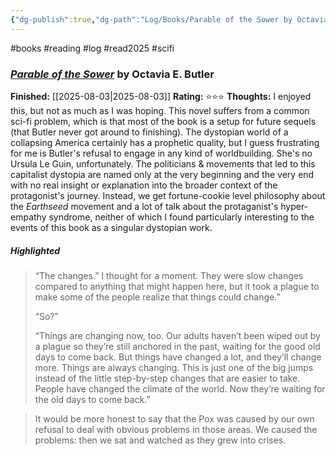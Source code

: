 ```yaml
---
{"dg-publish":true,"dg-path":"Log/Books/Parable of the Sower by Octavia Butler.md","permalink":"/log/books/parable-of-the-sower-by-octavia-butler/","noteIcon":"1"}
---
```


#books #reading #log #read2025 #scifi 
### [*Parable of the Sower*](https://library.brads.house/index.php?page=13&id=828#cover) by Octavia E. Butler
**Finished:** [[2025-08-03\|2025-08-03]]
**Rating:** ⭐⭐⭐
**Thoughts:** I enjoyed this, but not as much as I was hoping. This novel suffers from a common sci-fi problem, which is that most of the book is a setup for future sequels (that Butler never got around to finishing). The dystopian world of a collapsing America certainly has a prophetic quality, but I guess frustrating for me is Butler's refusal to engage in any kind of worldbuilding. She's no Ursula Le Guin, unfortunately. The politicians & movements that led to this capitalist dystopia are named only at the very beginning and the very end with no real insight or explanation into the broader context of the protagonist's journey. Instead, we get fortune-cookie level philosophy about the *Earthseed* movement and a lot of talk about the protaganist's hyper-empathy syndrome, neither of which I found particularly interesting to the events of this book as a singular dystopian work.
##### Highlighted 

> “The changes.” I thought for a moment. They were slow changes compared to anything that might happen here, but it took a plague to make some of the people realize that things could change.”
> 
> “So?”
> 
> “Things are changing now, too. Our adults haven’t been wiped out by a plague so they’re still anchored in the past, waiting for the good old days to come back. But things have changed a lot, and they’ll change more. Things are always changing. This is just one of the big jumps instead of the little step-by-step changes that are easier to take. People have changed the climate of the world. Now they’re waiting for the old days to come back.”


> It would be more honest to say that the Pox was caused by our own refusal to deal with obvious problems in those areas. We caused the problems: then we sat and watched as they grew into crises. 
